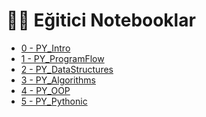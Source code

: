 # 👨‍🏫 Eğitici Notebooklar

<!--Index-->

- [0 - PY_Intro](./0%20-%20PY_Intro.ipynb)
- [1 - PY_ProgramFlow](./1%20-%20PY_ProgramFlow.ipynb)
- [2 - PY_DataStructures](./2%20-%20PY_DataStructures.ipynb)
- [3 - PY_Algorithms](./3%20-%20PY_Algorithms.ipynb)
- [4 - PY_OOP](./4%20-%20PY_OOP.ipynb)
- [5 - PY_Pythonic](./5%20-%20PY_Pythonic.ipynb)

<!--Index-->
